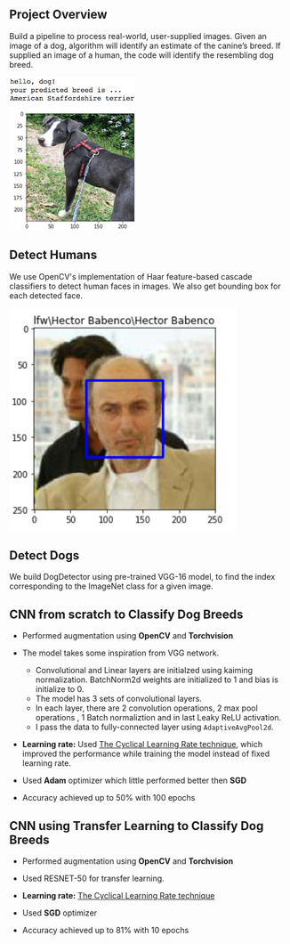 [//]: # (Image References)

[image1]: Images/sample_dog_output.png "Sample Output"
[image2]: ./Images/vgg16_model.png "VGG-16 Model Layers"
[image3]: ./Images/vgg16_model_draw.png "VGG16 Model Figure"
[image4]: Images/ImageBoundingBox.png "Sample Bounding box"


## Project Overview

Build a pipeline to process real-world, user-supplied images.  Given an image of a dog, algorithm will identify an estimate of the canine’s breed.  If supplied an image of a human, the code will identify the resembling dog breed.  

![Sample Output][image1]

## Detect Humans
We use OpenCV's implementation of Haar feature-based cascade classifiers to detect human faces in images.
We also get bounding box for each detected face.

![Sample Bounding box][image4]

## Detect Dogs
We build DogDetector using pre-trained VGG-16 model, to find the index corresponding to the ImageNet class for a given image.

## CNN from scratch to Classify Dog Breeds
- Performed augmentation using **OpenCV** and **Torchvision**
- The model takes some inspiration from VGG network.
  - Convolutional and Linear layers are initialzed using kaiming normalization. BatchNorm2d weights are initialized to 1 and bias is initialize to 0.
  - The model has 3 sets of convolutional layers.
  - In each layer, there are 2 convolution operations, 2 max pool operations , 1 Batch normaliztion and in last Leaky ReLU activation.
  - I pass the data to fully-connected layer using `AdaptiveAvgPool2d`.
  
- **Learning rate:** Used [The Cyclical Learning Rate technique](http://teleported.in/posts/cyclic-learning-rate/), which improved the performance while training the model instead of fixed learning rate.

- Used **Adam** optimizer which little performed better then **SGD**
- Accuracy achieved up to 50% with 100 epochs

## CNN using Transfer Learning to Classify Dog Breeds
- Performed augmentation using **OpenCV** and **Torchvision**

- Used RESNET-50 for transfer learning.  

- **Learning rate:** [The Cyclical Learning Rate technique](http://teleported.in/posts/cyclic-learning-rate/)

- Used **SGD** optimizer

- Accuracy achieved up to 81% with 10 epochs

